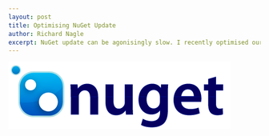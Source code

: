 ```yaml
---
layout: post
title: Optimising NuGet Update
author: Richard Nagle
excerpt: NuGet update can be agonisingly slow. I recently optimised our build process and found some ways to improve the speed.
---
```


![Nuget logo'](/images/nuget.png "Nuget logo")

